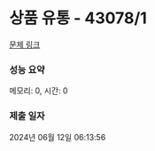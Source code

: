 # 상품 유통 - 43078/1 

[문제 링크](https://level.goorm.io/exam/43078/1b-%EC%83%81%ED%92%88-%EC%9C%A0%ED%86%B5/quiz/1) 

### 성능 요약

메모리: 0, 시간: 0

### 제출 일자

2024년 06월 12일 06:13:56

